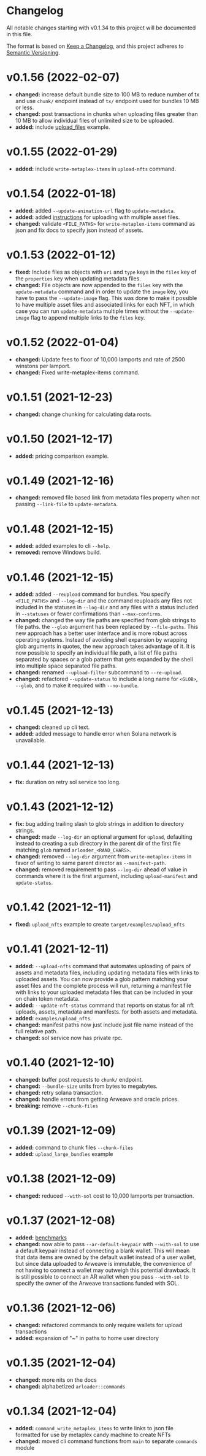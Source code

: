 # Changelog

All notable changes starting with v0.1.34 to this project will be documented in this file.

The format is based on [Keep a Changelog](https://keepachangelog.com/en/1.0.0/),
and this project adheres to [Semantic Versioning](https://semver.org/spec/v2.0.0.html).

# v0.1.56 (2022-02-07)
- **changed:** increase default bundle size to 100 MB to reduce number of tx and use `chunk/` endpoint instead of `tx/` endpoint used for bundles 10 MB or less.
- **changed:** post transactions in chunks when uploading files greater than 10 MB to allow individual files of unlimited size to be uploaded.
- **added:** include [upload_files](examples/upload_files.rs) example.

# v0.1.55 (2022-01-29)
- **added:** include `write-metaplex-items` in `upload-nfts` command.

# v0.1.54 (2022-01-18)
- **added:** added `--update-animation-url` flag to `update-metadata`.
- **added:** added [instructions](docs/multiple_asset_files.md) for uploading with multiple asset files.
- **changed:** validate `<FILE_PATHS>` for `write-metaplex-items` command as json and fix docs to specify json instead of assets.

# v0.1.53 (2022-01-12)
- **fixed:** Include files as objects with `uri` and `type` keys in the `files` key of the `properties` key when updating metadata files.
- **changed:** File objects are now appended to the `files` key with the `update-metadata` command and in order to update the `image` key, you have to pass the `--update-image` flag. This was done to make it possible to have multiple asset files and associated links for each NFT, in which case you can run `update-metadata` multiple times without the `--update-image` flag to append multiple links to the `files` key.

# v0.1.52 (2022-01-04)
- **changed:** Update fees to floor of 10,000 lamports and rate of 2500 winstons per lamport.
- **changed:** Fixed write-metaplex-items command.

# v0.1.51 (2021-12-23)
- **changed:** change chunking for calculating data roots.

# v0.1.50 (2021-12-17)
- **added:** pricing comparison example.

# v0.1.49 (2021-12-16)
- **changed:** removed file based link from metadata files property when not passing `--link-file` to `update-metadata`.

# v0.1.48 (2021-12-15)
- **added:** added examples to cli `--help`.
- **removed:** remove Windows build.

# v0.1.46 (2021-12-15)
- **added:** added `--reupload` command for bundles. You specify `<FILE_PATHS>` and `--log-dir` and the command reuploads any files not included in the statuses in `--log-dir` and any files with a status included in `--statuses` or fewer confirmations than `--max-confirms`.
- **changed:** changed the way file paths are specified from glob strings to file paths. the `--glob` argument has been replaced by `--file-paths`. This new approach has a better user interface and is more robust across operating systems. Instead of avoiding shell expansion by wrapping glob arguments in quotes, the new approach takes advantage of it. It is now possible to specify an individual file path, a list of file paths separated by spaces or a glob pattern that gets expanded by the shell into multiple space separated file paths.
- **changed:** renamed `--upload-filter` subcommand to `--re-upload`.
- **changed:** refactored `--update-status` to include a long name for `<GLOB>`, `--glob`, and to make it required with `--no-bundle`.

# v0.1.45 (2021-12-13)
- **changed:** cleaned up cli text.
- **added:** added message to handle error when Solana network is unavailable.

# v0.1.44 (2021-12-13)
- **fix:** duration on retry sol service too long.

# v0.1.43 (2021-12-12)
- **fix:** bug adding trailing slash to glob strings in addition to directory strings.
- **changed:** made `--log-dir` an optional argument for `upload`, defaulting instead to creating a sub directory in the parent dir of the first file matching `glob` named `arloader_<RAND_CHARS>`.
- **changed:** removed `--log-dir` argument from `write-metaplex-items` in favor of writing to same parent director as `--manifest-path`.
- **changed:** removed requirement to pass `--log-dir` ahead of value in commands where it is the first argument, including `upload-manifest` and `update-status`.

# v0.1.42 (2021-12-11)
- **fixed:** `upload_nfts` example to create `target/examples/upload_nfts` 

# v0.1.41 (2021-12-11)
- **added:** `--upload-nfts` command that automates uploading of pairs of assets and metadata files, including updating metadata files with links to uploaded assets. You can now provide a glob pattern matching your asset files and the complete process will run, returning a manifest file with links to your uploaded metadata files that can be included in your on chain token metadata.
- **added:** `--update-nft-status` command that reports on status for all nft uploads, assets, metadata and manifests.
for both assets and metadata.
- **added:** `examples/upload_nfts`.
- **changed:** manifest paths now just include just file name instead of the full relative path.
- **changed:** sol service now has private rpc.

# v0.1.40 (2021-12-10)
- **changed:** buffer post requests to `chunk/` endpoint.
- **changed:** `--bundle-size` units from bytes to megabytes.
- **changed:** retry solana transaction.
- **changed:** handle errors from getting Arweave and oracle prices.
- **breaking:** remove `--chunk-files`

# v0.1.39 (2021-12-09)
- **added:** command to chunk files `--chunk-files`
- **added:** `upload_large_bundles` example

# v0.1.38 (2021-12-09)
- **changed:** reduced `--with-sol` cost to 10,000 lamports per transaction.

# v0.1.37 (2021-12-08)
- **added:** [benchmarks](https://calebeverett.github.io/arloader/)
- **changed:** now able to pass `--ar-default-keypair` with `--with-sol` to use a default keypair instead of connecting a blank wallet. This will mean that data items are owned by the default wallet instead of a user wallet, but since data uploaded to Arweave is immutable, the convenience of not having to connect a wallet may outweigh this potential drawback. It is still possible to connect an AR wallet when you pass `--with-sol` to specify the owner of the Arweave transactions funded with SOL.

# v0.1.36 (2021-12-06)
- **changed:** refactored commands to only require wallets for upload transactions
- **added:** expansion of "~" in paths to home user directory

# v0.1.35 (2021-12-04)
- **changed:** more nits on the docs
- **changed:** alphabetized `arloader::commands`

# v0.1.34 (2021-12-04)
- **added:** `command_write_metaplex_items` to write links to json file formatted for use by metaplex candy machine to create NFTs
- **changed:** moved cli command functions from `main` to separate `commands` module